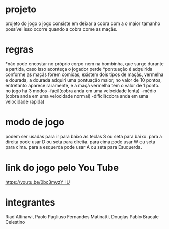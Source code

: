 # projeto
projeto do jogo
o jogo consiste em deixar a cobra com a o maior tamanho possível
isso ocorre quando a cobra come as maçãs.
# regras 
*não pode encostar no próprio corpo nem na bombinha, que surge durante a partida, caso isso aconteça o jogador perde
*pontuação é adquirida conforme as maçãs forem comidas, existem dois tipos de maçãs, vermelha e dourada, a dourada adquiri uma pontuação maior, no valor de 10 pontos, entretanto aparece raramente, e a maçã vermelha tem o valor de 1 ponto.
no jogo há 3 modos
-fácil(cobra anda em uma velocidade lenta)
-médio (cobra anda em uma velocidade normal)
-díficil(cobra anda em uma velocidade rapida)

# modo de jogo
podem ser usadas para ir para baixo as teclas S ou seta para baixo. para a direita pode usar D ou seta para direita. para cima pode usar W ou seta para cima. para a esquerda pode usar A ou seta para Esuquerda.


# link do jogo pelo You Tube

https://youtu.be/0bc3mvzY_IU

# integrantes
Riad Altinawi, Paolo Pagliuso Fernandes Matinatti, Douglas Pablo Bracale Celestino